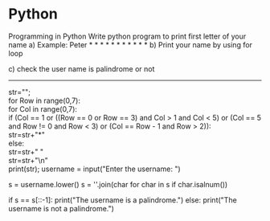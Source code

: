 # Python
Programming in Python
Write python program to print first letter of your name 
a) Example: Peter
               *      *
               *             *
               *              *
               *      *
               *
               *
               *
b) Print your name by using for loop

c) check the user name is palindrome or not
*****************************************************************
str="";    
for Row in range(0,7):    
    for Col in range(0,7):     
        if (Col == 1 or ((Row == 0 or Row == 3) and Col > 1 and Col < 5) or (Col == 5 and Row != 0 and Row < 3) or (Col == Row - 1 and Row > 2)):  
            str=str+"*"    
        else:      
            str=str+" "    
    str=str+"\n"    
print(str); 
username = input("Enter the username: ")

s = username.lower() 
s = ''.join(char for char in s if char.isalnum())

if s == s[::-1]:
    print("The username is a palindrome.")
else:
    print("The username is not a palindrome.")
